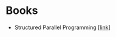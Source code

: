 # Books

- Structured Parallel Programming [[link](http://digilib.stmik-banjarbaru.ac.id/data.bc/18.%20Programming/2012%20Structured%20Parallel%20Programming%20Patterns%20for%20Efficient%20Computation.pdf)]

